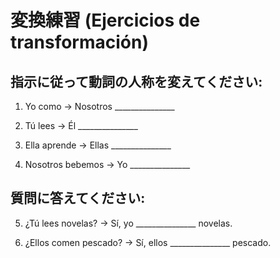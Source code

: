 # 変換練習 (Ejercicios de transformación)

## 指示に従って動詞の人称を変えてください:

1. Yo como → Nosotros _______________

2. Tú lees → Él _______________

3. Ella aprende → Ellas _______________

4. Nosotros bebemos → Yo _______________

## 質問に答えてください:

5. ¿Tú lees novelas? → Sí, yo _______________ novelas.

6. ¿Ellos comen pescado? → Sí, ellos _______________ pescado.